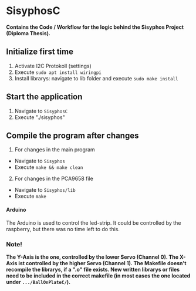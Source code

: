 # SisyphosC
**Contains the Code / Workflow for the logic behind the Sisyphos Project (Diploma Thesis).**

## Initialize first time
1. Activate I2C Protokoll (settings)
2. Execute ```sudo apt install wiringpi```
3. Install librarys: navigate to lib folder and execute ```sudo make install```

## Start the application
1. Navigate to ```SisyphosC```
2. Execute "./sisyphos"

## Compile the program after changes
1. For changes in the main program
- Navigate to ```Sisyphos```
- Execute ```make && make clean```
2. For changes in the PCA9658 file
- Navigate to ```Sisyphos/lib```
- Execute ```make```

#### Arduino
The Arduino is used to control the led-strip. It could be controlled by the raspberry, but there was no time left to do this.

### Note!
**The Y-Axis is the one, controlled by the lower Servo (Channel 0). The X-Axis ist controlled by the higher Servo (Channel 1).
The Makefile doesn't recompile the librarys, if a ".o" file exists. New written librarys or files need to be included in the correct makefile (in most cases the one located under ```.../BallOnPlateC/```).**

